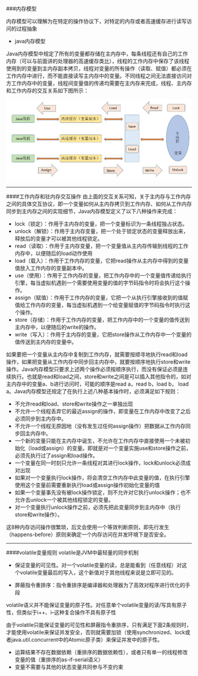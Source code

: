 ###内存模型

内存模型可以理解为在特定的操作协议下，对特定的内存或者高速缓存进行读写访问的过程抽象


- java内存模型

Java内存模型中规定了所有的变量都存储在主内存中，每条线程还有自己的工作内存（可以与前面讲的处理器的高速缓存类比），线程的工作内存中保存了该线程使用到的变量到主内存副本拷贝，线程对变量的所有操作（读取、赋值）都必须在工作内存中进行，而不能直接读写主内存中的变量。不同线程之间无法直接访问对方工作内存中的变量，线程间变量值的传递均需要在主内存来完成，线程、主内存和工作内存的交互关系如下图所示：

![JMM](https://github.com/Roc0924/documents/blob/master/images/jvm/JMM.png)

---

####工作内存和驻内存交互操作
由上面的交互关系可知，关于主内存与工作内存之间的具体交互协议，即一个变量如何从主内存拷贝到工作内存、如何从工作内存同步到主内存之间的实现细节，Java内存模型定义了以下八种操作来完成：

- lock（锁定）：作用于主内存的变量，把一个变量标识为一条线程独占状态。
- unlock（解锁）：作用于主内存变量，把一个处于锁定状态的变量释放出来，释放后的变量才可以被其他线程锁定。
- read（读取）：作用于主内存变量，把一个变量值从主内存传输到线程的工作内存中，以便随后的load动作使用
- load（载入）：作用于工作内存的变量，它把read操作从主内存中得到的变量值放入工作内存的变量副本中。
- use（使用）：作用于工作内存的变量，把工作内存中的一个变量值传递给执行引擎，每当虚拟机遇到一个需要使用变量的值的字节码指令时将会执行这个操作。
- assign（赋值）：作用于工作内存的变量，它把一个从执行引擎接收到的值赋值给工作内存的变量，每当虚拟机遇到一个给变量赋值的字节码指令时执行这个操作。
- store（存储）：作用于工作内存的变量，把工作内存中的一个变量的值传送到主内存中，以便随后的write的操作。
- write（写入）：作用于主内存的变量，它把store操作从工作内存中一个变量的值传送到主内存的变量中。

如果要把一个变量从主内存中复制到工作内存，就需要按顺寻地执行read和load操作，如果把变量从工作内存中同步回主内存中，就要按顺序地执行store和write操作。Java内存模型只要求上述两个操作必须按顺序执行，而没有保证必须是连续执行。也就是read和load之间，store和write之间是可以插入其他指令的，如对主内存中的变量a、b进行访问时，可能的顺序是read a，read b，load b， load a。Java内存模型还规定了在执行上述八种基本操作时，必须满足如下规则：

- 不允许read和load、store和write操作之一单独出现
- 不允许一个线程丢弃它的最近assign的操作，即变量在工作内存中改变了之后必须同步到主内存中。
- 不允许一个线程无原因地（没有发生过任何assign操作）把数据从工作内存同步回主内存中。
- 一个新的变量只能在主内存中诞生，不允许在工作内存中直接使用一个未被初始化（load或assign）的变量。即就是对一个变量实施use和store操作之前，必须先执行过了assign和load操作。
- 一个变量在同一时刻只允许一条线程对其进行lock操作，lock和unlock必须成对出现
- 如果对一个变量执行lock操作，将会清空工作内存中此变量的值，在执行引擎使用这个变量前需要重新执行load或assign操作初始化变量的值
- 如果一个变量事先没有被lock操作锁定，则不允许对它执行unlock操作；也不允许去unlock一个被其他线程锁定的变量。
- 对一个变量执行unlock操作之前，必须先把此变量同步到主内存中（执行store和write操作）。

这8种内存访问操作很繁琐，后文会使用一个等效判断原则，即先行发生（happens-before）原则来确定一个内存访问在并发环境下是否安全。

---

####volatile变量规则
volatile是JVM中最轻量的同步机制

- 保证变量的可见性。对一个volatile变量的读，总是能看到（任意线程）对这个volatile变量最后的写入，这个新值对于其他线程来说是立即可见的。

- 屏蔽指令重排序：指令重排序是编译器和处理器为了高效对程序进行优化的手段

volatile语义并不能保证变量的原子性。对任意单个volatile变量的读/写具有原子性，但类似于i++、i–这种复合操作不具有原子性

由于volatile只能保证变量的可见性和屏蔽指令重排序，只有满足下面2条规则时，才能使用volatile来保证并发安全，否则就需要加锁（使用synchronized、lock或者java.util.concurrent中的Atomic原子类）来保证并发中的原子性。

- 运算结果不存在数据依赖（重排序的数据依赖性），或者只有单一的线程修改变量的值（重排序的as-if-serial语义）
- 变量不需要与其他的状态变量共同参与不变约束